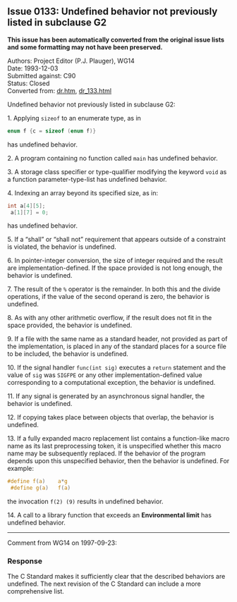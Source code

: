 ## Issue 0133: Undefined behavior not previously listed in subclause G2

**This issue has been automatically converted from the original issue lists and some formatting may not have been preserved.**

Authors: Project Editor (P.J. Plauger), WG14  
Date: 1993-12-03  
Submitted against: C90  
Status: Closed  
Converted from: [dr.htm](https://www.open-std.org/jtc1/sc22/wg14/www/docs/dr.htm), [dr_133.html](https://www.open-std.org/jtc1/sc22/wg14/www/docs/dr_133.html)

Undefined behavior not previously listed in subclause G2:

1\. Applying `sizeof` to an enumerate type, as in

```c
enum f {c = sizeof (enum f)}
```

has undefined behavior.

2\. A program containing no function called `main` has undefined behavior.

3\. A storage class specifier or type-qualifier modifying the keyword `void` as
a function parameter-type-list has undefined behavior.

4\. Indexing an array beyond its specified size, as in:

```c
int a[4][5];
 a[1][7] = 0;
```

has undefined behavior.

5\. If a “shall” or “shall not” requirement that appears outside of a constraint
is violated, the behavior is undefined.

6\. In pointer-integer conversion, the size of integer required and the result
are implementation-defined. If the space provided is not long enough, the
behavior is undefined.

7\. The result of the `%` operator is the remainder. In both this and the divide
operations, if the value of the second operand is zero, the behavior is
undefined.

8\. As with any other arithmetic overflow, if the result does not fit in the
space provided, the behavior is undefined.

9\. If a file with the same name as a standard header, not provided as part of
the implementation, is placed in any of the standard places for a source file to
be included, the behavior is undefined.

10\. If the signal handler `func(int sig)` executes a `return` statement and the
value of `sig` was `SIGFPE` or any other implementation-defined value
corresponding to a computational exception, the behavior is undefined.

11\. If any signal is generated by an asynchronous signal handler, the behavior
is undefined.

12\. If copying takes place between objects that overlap, the behavior is
undefined.

13\. If a fully expanded macro replacement list contains a function-like macro
name as its last preprocessing token, it is unspecified whether this macro name
may be subsequently replaced. If the behavior of the program depends upon this
unspecified behavior, then the behavior is undefined. For example:

```c
#define f(a)    a*g
 #define g(a)   f(a)
```

the invocation `f(2) (9)` results in undefined behavior.

14\. A call to a library function that exceeds an **Environmental limit** has
undefined behavior.

---

Comment from WG14 on 1997-09-23:

### Response

The C Standard makes it sufficiently clear that the described behaviors are
undefined. The next revision of the C Standard can include a more comprehensive
list.
